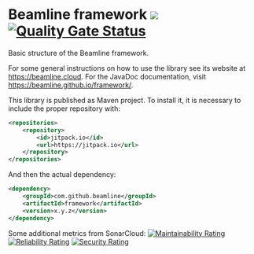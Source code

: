 # Beamline framework [![](https://jitpack.io/v/beamline/framework.svg)](https://jitpack.io/#beamline/framework) [![Quality Gate Status](https://sonarcloud.io/api/project_badges/measure?project=beamline_framework&metric=alert_status)](https://sonarcloud.io/summary/new_code?id=beamline_framework)

Basic structure of the Beamline framework.

For some general instructions on how to use the library see its website at https://beamline.cloud. For the JavaDoc documentation, visit https://beamline.github.io/framework/.

This library is published as Maven project. To install it, it is necessary to include the proper repository with:
```xml
<repositories>
    <repository>
        <id>jitpack.io</id>
        <url>https://jitpack.io</url>
    </repository>
</repositories>
```
And then the actual dependency:
```xml
<dependency>
    <groupId>com.github.beamline</groupId>
    <artifactId>framework</artifactId>
    <version>x.y.z</version>
</dependency>
```

Some additional metrics from SonarCloud:
[![Maintainability Rating](https://sonarcloud.io/api/project_badges/measure?project=beamline_framework&metric=sqale_rating)](https://sonarcloud.io/summary/new_code?id=beamline_framework)
[![Reliability Rating](https://sonarcloud.io/api/project_badges/measure?project=beamline_framework&metric=reliability_rating)](https://sonarcloud.io/summary/new_code?id=beamline_framework)
[![Security Rating](https://sonarcloud.io/api/project_badges/measure?project=beamline_framework&metric=security_rating)](https://sonarcloud.io/summary/new_code?id=beamline_framework)

